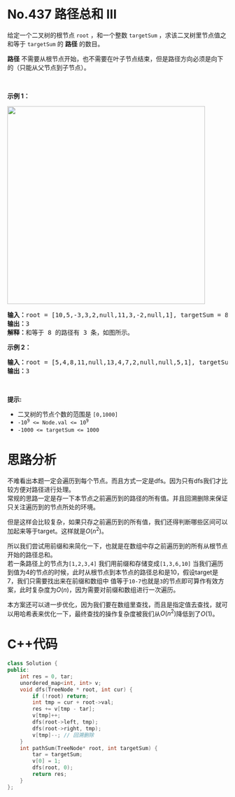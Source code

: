 # No.437 路径总和 III
<p>给定一个二叉树的根节点 <code>root</code>&nbsp;，和一个整数 <code>targetSum</code> ，求该二叉树里节点值之和等于 <code>targetSum</code> 的 <strong>路径</strong> 的数目。</p>

<p><strong>路径</strong> 不需要从根节点开始，也不需要在叶子节点结束，但是路径方向必须是向下的（只能从父节点到子节点）。</p>

<p>&nbsp;</p>

<p><strong>示例 1：</strong></p>

<p><img style="width: 452px;" src="https://assets.leetcode.com/uploads/2021/04/09/pathsum3-1-tree.jpg"/></p>

<pre><strong>输入：</strong>root = [10,5,-3,3,2,null,11,3,-2,null,1], targetSum = 8
<strong>输出：</strong>3
<strong>解释：</strong>和等于 8 的路径有 3 条，如图所示。
</pre>

<p><strong>示例 2：</strong></p>

<pre><strong>输入：</strong>root = [5,4,8,11,null,13,4,7,2,null,null,5,1], targetSum = 22
<strong>输出：</strong>3
</pre>
 
<p>&nbsp;</p>

<p><strong>提示:</strong></p>

<ul>
	<li>二叉树的节点个数的范围是 <code>[0,1000]</code></li>
	<li><code>-10<sup>9</sup>&nbsp;&lt;= Node.val &lt;= 10<sup>9</sup></code>&nbsp;</li>
	<li><code>-1000&nbsp;&lt;= targetSum&nbsp;&lt;= 1000</code>&nbsp;</li>
</ul>

# 思路分析

不难看出本题一定会遍历到每个节点。而且方式一定是dfs。因为只有dfs我们才比较方便对路径进行处理。  
常规的思路一定是存一下本节点之前遍历到的路径的所有值。并且回溯删除来保证只关注遍历到的节点所处的环境。  

但是这样会比较复杂，如果只存之前遍历到的所有值，我们还得判断哪些区间可以加起来等于target。这样就是$O(n^2)$。  

所以我们尝试用前缀和来简化一下，也就是在数组中存之前遍历到的所有从根节点开始的路径总和。  
若一条路径上的节点为`[1,2,3,4]`
我们用前缀和存储变成`[1,3,6,10]`
当我们遍历到值为4的节点的时候，此时从根节点到本节点的路径总和是10，假设target是7，我们只需要找出来在前缀和数组中 值等于`10-7`也就是`3`的节点即可算作有效方案，此时复杂度为$O(n)$，因为需要对前缀和数组进行一次遍历。

本方案还可以进一步优化，因为我们要在数组里查找，而且是指定值去查找，就可以用哈希表来优化一下，最终查找的操作复杂度被我们从$O(n^2)$降低到了$O(1)$。
# C++代码
```cpp
class Solution {
public:
    int res = 0, tar;
    unordered_map<int, int> v;
    void dfs(TreeNode * root, int cur) {
        if (!root) return;
        int tmp = cur + root->val;
        res += v[tmp - tar];
        v[tmp]++; 
        dfs(root->left, tmp);
        dfs(root->right, tmp);
        v[tmp]--; // 回溯删除
    }
    int pathSum(TreeNode* root, int targetSum) {
        tar = targetSum;
        v[0] = 1;
        dfs(root, 0);
        return res;
    }
};
```
